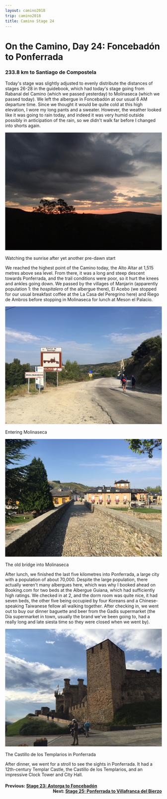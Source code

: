 ```yaml
---
layout: camino2018
trip: camino2018
title: Camino Stage 24
---
```


# On the Camino, Day 24: Foncebad&oacute;n to Ponferrada

### 233.8 km to Santiago de Compostela

Today's stage was slightly adjusted to evenly distribute the distances of stages 26-28 in the guidebook, which had today's stage going from Rabanal del Camino (which we passed yesterday) to Molinaseca (which we passed today). We left the albergue in Foncebad&oacute;n at our usual 6 AM departure time. Since we thought it would be quite cold at this high elevation, I wore my long pants and a sweater. However, the weather looked like it was going to rain today, and indeed it was very humid outside possibly in anticipation of the rain, so we didn't walk far before I changed into shorts again.

<img src="/assets/images/spain2018/20180927-molinaseca-morning.JPG">
<p class=caption>Watching the sunrise after yet another pre-dawn start</p>

We reached the highest point of the Camino today, the Alto Altar at 1,515 metres above sea level. From there, it was a long and steep descent towards Ponferrada, and the trail conditions were poor, so it hurt the knees and ankles going down. We passed by the villages of Manjarin (apparently population 1: the *hospitalero* of the albergue there), El Acebo (we stopped for our usual breakfast coffee at the La Casa del Peregrino here) and Riego de Ambros before stopping in Molinaseca for lunch at Meson el Palacio.

<img src="/assets/images/spain2018/20180927-molinaseca-sign.JPG">
<p class=caption>Entering Molinaseca</p>

<img src="/assets/images/spain2018/20180927-molinaseca-bridge.JPG">
<p class=caption>The old bridge into Molinaseca</p>

After lunch, we finished the last five kilometres into Ponferrada, a large city with a population of about 70,000. Despite the large population, there actually weren't many albergues here, which was why I booked ahead on Booking.com for two beds at the Albergue Guiana, which had sufficiently high ratings. We checked in at 2, and the dorm room was quite nice, it had seven beds, the other five being occupied by four Koreans and a Chinese-speaking Taiwanese fellow all walking together. After checking in, we went out to buy our dinner baguette and beer from the Gadis supermarket (the D&iacute;a supermarket in town, usually the brand we've been going to, had a really long and late siesta time so they were closed when we went by).

<img src="/assets/images/spain2018/20180927-ponferrada.JPG">
<p class=caption>The Castillo de los Templarios in Ponferrada</p>

After dinner, we went for a stroll to see the sights in Ponferrada. It had a 12th-century Templar Castle, the Castillo de los Templarios, and an impressive Clock Tower and City Hall.

<h4><div style="text-align: left; margin-bottom: -20px">Previous: <a href="/2018/09/26/camino23.html">Stage 23: Astorga to Foncebad&oacute;n</a></div></h4>
<h4><div style="text-align: right;">Next: <a href="/2018/09/28/camino25.html">Stage 25: Ponferrada to Villafranca del Bierzo</a></div></h4>